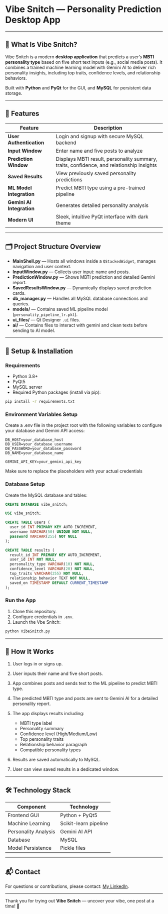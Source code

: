 # Vibe Snitch — Personality Prediction Desktop App

---

## 🧠 What Is Vibe Snitch?

Vibe Snitch is a modern **desktop application** that predicts a user’s **MBTI personality type** based on five short text inputs (e.g., social media posts). It combines a trained machine learning model with Gemini AI to deliver rich personality insights, including top traits, confidence levels, and relationship behaviors.

Built with **Python** and **PyQt** for the GUI, and **MySQL** for persistent data storage.

---

## 🚀 Features

| Feature                   | Description                                      |
| ------------------------- | ------------------------------------------------ |
| **User Authentication**   | Login and signup with secure MySQL backend       |
| **Input Window**          | Enter name and five posts to analyze              |
| **Prediction Window**     | Displays MBTI result, personality summary, traits, confidence, and relationship insights |
| **Saved Results**         | View previously saved personality predictions    |
| **ML Model Integration**  | Predict MBTI type using a pre-trained pipeline   |
| **Gemini AI Integration** | Generates detailed personality analysis          |
| **Modern UI**             | Sleek, intuitive PyQt interface with dark theme  |

---

## 🗂 Project Structure Overview

- **MainShell.py** — Hosts all windows inside a `QStackedWidget`, manages navigation and user context.
- **InputWindow.py** — Collects user input: name and posts.
- **PredictionWindow.py** — Shows MBTI prediction and detailed Gemini report.
- **SavedResultsWindow.py** — Dynamically displays saved prediction cards.
- **db_manager.py** — Handles all MySQL database connections and queries.
- **models/** — Contains saved ML pipeline model (`personality_pipeline_lr.pkl`).
- **ui_files/** — Qt Designer `.ui` files.
- **ai/** — Contains files to interact with gemini and clean texts before sending to AI model.

---

## 🔧 Setup & Installation

### Requirements

- Python 3.8+
- PyQt5
- MySQL server
- Required Python packages (install via pip):

```bash
pip install -r requirements.txt
````

### Environment Variables Setup

Create a .env file in the project root with the following variables to configure your database and Gemini API access:

```env
DB_HOST=your_database_host
DB_USER=your_database_username
DB_PASSWORD=your_database_password
DB_NAME=your_database_name

GEMINI_API_KEY=your_gemini_api_key
````
Make sure to replace the placeholders with your actual credentials

### Database Setup

Create the MySQL database and tables:

```sql
CREATE DATABASE vibe_snitch;

USE vibe_snitch;

CREATE TABLE users (
  user_id INT PRIMARY KEY AUTO_INCREMENT,
  username VARCHAR(50) UNIQUE NOT NULL,
  password VARCHAR(255) NOT NULL
);

CREATE TABLE results (
  result_id INT PRIMARY KEY AUTO_INCREMENT,
  user_id INT NOT NULL,
  personality_type VARCHAR(10) NOT NULL,
  confidence_level VARCHAR(20) NOT NULL,
  top_traits VARCHAR(255) NOT NULL,
  relationship_behavior TEXT NOT NULL,
  saved_on TIMESTAMP DEFAULT CURRENT_TIMESTAMP
);
```

### Run the App

1. Clone this repository.
2. Configure credentials in `.env`.
3. Launch the Vbe Snitch:

```bash
python VibeSnitch.py
```

---

## 🧠 How It Works

1. User logs in or signs up.
2. User inputs their name and five short posts.
3. App combines posts and sends text to the ML pipeline to predict MBTI type.
4. The predicted MBTI type and posts are sent to Gemini AI for a detailed personality report.
5. The app displays results including:

   * MBTI type label
   * Personality summary
   * Confidence level (High/Medium/Low)
   * Top personality traits
   * Relationship behavior paragraph
   * Compatible personality types
     
6. Results are saved automatically to MySQL.
7. User can view saved results in a dedicated window.

---

## 🛠 Technology Stack

| Component            | Technology            |
| -------------------- | --------------------- |
| Frontend GUI         | Python + PyQt5        |
| Machine Learning     | Scikit-learn pipeline |
| Personality Analysis | Gemini AI API         |
| Database             | MySQL                 |
| Model Persistence    | Pickle files          |


---

## 📬 Contact

For questions or contributions, please contact: [My LinkedIn](https://linkedin.com/in/ayaan-ahmed-khan-448600351).

---

Thank you for trying out **Vibe Snitch** — uncover your vibe, one post at a time! 🚀

